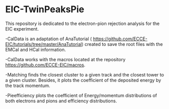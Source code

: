 # EIC-TwinPeaksPie

This repository is dedicated to the electron-pion rejection analysis for the EIC experiment.

-CalData is an adaptation of AnaTutorial ( https://github.com/ECCE-EIC/tutorials/tree/master/AnaTutorial) created to save the root files with the EMCal and HCal information.

-CalData works with the macros located at the repository https://github.com/ECCE-EIC/macros.

-Matching finds the closest cluster to a given track and the closest tower to a given cluster. Besides, it plots the coefficient of the deposited energy by the track momentum.

-Pieefficiency plots the coefficient of Energy/momentum distributions of both electrons and pions and efficiency distributions.
